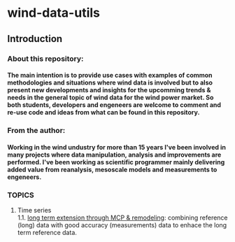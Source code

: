# wind-data-utils

## Introduction

### About this repository:
#### The main intention is to provide use cases with examples of common methodologies and situations where wind data is involved but to also present new developments and insights for the upcomming trends & needs in the general topic of wind data for the wind power market. So both students, developers and engeneers are welcome to comment and re-use code and ideas from what can be found in this repository.

### From the author:
#### Working in the wind undustry for more than 15 years I've been involved in many projects where data manipulation, analysis and improvements are performed. I've been working as scientific programmer mainly delivering added value from reanalysis, mesoscale models and measurements to engeneers.

### TOPICS
1. Time series<br />
    1.1. [long term extension through MCP & remodeling](long-term-extension-mcp-remodeling.ipynb): combining reference (long) data with good accuracy (measurements) data to enhace the long term reference data. 
